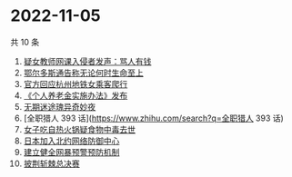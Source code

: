 # 2022-11-05

共 10 条

<!-- BEGIN -->
<!-- 最后更新时间 Sat Nov 05 2022 06:10:59 GMT+0800 (China Standard Time) -->

1. [疑女教师网课入侵者发声：骂人有钱](https://www.zhihu.com/search?q=疑女教师网课入侵者发声：骂人有钱)
1. [鄂尔多斯通告称无论何时生命至上](https://www.zhihu.com/search?q=鄂尔多斯通告称无论何时生命至上)
1. [官方回应杭州地铁女乘客爬行](https://www.zhihu.com/search?q=官方回应杭州地铁女乘客爬行)
1. [《个人养老金实施办法》发布](https://www.zhihu.com/search?q=《个人养老金实施办法》发布)
1. [无期迷途瑰异奇妙夜](https://www.zhihu.com/search?q=无期迷途瑰异奇妙夜)
1. [全职猎人 393 话](https://www.zhihu.com/search?q=全职猎人 393 话)
1. [女子吃自热火锅疑食物中毒去世](https://www.zhihu.com/search?q=女子吃自热火锅疑食物中毒去世)
1. [日本加入北约网络防御中心](https://www.zhihu.com/search?q=日本加入北约网络防御中心)
1. [建立健全网暴预警预防机制](https://www.zhihu.com/search?q=建立健全网暴预警预防机制)
1. [披荆斩棘总决赛](https://www.zhihu.com/search?q=披荆斩棘总决赛)

<!-- END -->
